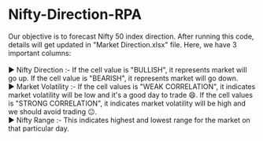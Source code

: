 # Nifty-Direction-RPA

Our objective is to forecast Nifty 50 index direction. After running this code, details will get updated in "Market Direction.xlsx" file. Here, we have 3 important columns:<br/><br/>
▶️ Nifty Direction :- If the cell value is "BULLISH", it represents market will go up. If the cell value is "BEARISH", it represents market will go down.<br/>
▶️ Market Volatility :- If the cell values is "WEAK CORRELATION", it indicates market volatility will be low and it's a good day to trade 😄. If the cell values is "STRONG CORRELATION", it indicates market volatility will be high and we should avoid trading 😐.<br/>
▶️ Nifty Range :- This indicates highest and lowest range for the market on that particular day.
